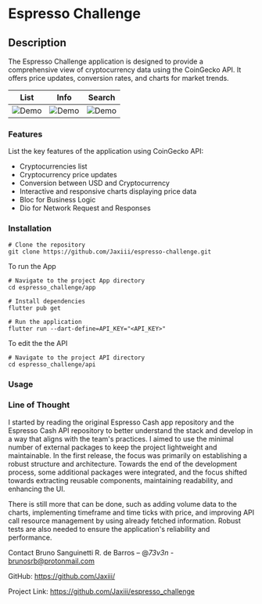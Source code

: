 # Espresso Challenge

## Description
The Espresso Challenge application is designed to provide a comprehensive view of cryptocurrency data using the CoinGecko API. It offers price updates, conversion rates, and charts for market trends.

List            |  Info |  Search
:-------------------------:|:-------------------------:|:-------------------------:
![Demo](https://media0.giphy.com/media/v1.Y2lkPTc5MGI3NjExb292ZGxjcHdtMDR1djVnYjc3em1idTJ3NDNjOGUxMnVqdWNqZjJoaSZlcD12MV9pbnRlcm5hbF9naWZfYnlfaWQmY3Q9Zw/4y9ZXxJZv5RWhgVsMi/giphy.gif)  |  ![Demo](https://media3.giphy.com/media/v1.Y2lkPTc5MGI3NjExZXozYzN2bTB1bXNtejZpaWxibjVqZXlzY2kwNXNieTludzF4YXdwbCZlcD12MV9pbnRlcm5hbF9naWZfYnlfaWQmY3Q9Zw/orbDpbbD63pZv9vi4v/giphy.gif) | ![Demo](https://media0.giphy.com/media/v1.Y2lkPTc5MGI3NjExYjN4ZmNweDRqbmJoMzFmYTN4emM1ZDY2Yzh0NmZ2a3p4NG55dTg2YyZlcD12MV9pbnRlcm5hbF9naWZfYnlfaWQmY3Q9Zw/xFGlwDXm2vk1YmVI44/giphy.gif)

### Features
List the key features of the application using CoinGecko API:

- Cryptocurrencies list
- Cryptocurrency price updates
- Conversion between USD and Cryptocurrency
- Interactive and responsive charts displaying price data
- Bloc for Business Logic
- Dio for Network Request and Responses

### Installation

```
# Clone the repository
git clone https://github.com/Jaxiii/espresso-challenge.git
```

To run the App

```
# Navigate to the project App directory
cd espresso_challenge/app
```

```
# Install dependencies
flutter pub get
```
```
# Run the application
flutter run --dart-define=API_KEY="<API_KEY>"
```

To edit the the API

```
# Navigate to the project API directory
cd espresso_challenge/api
```

### Usage

### Line of Thought

I started by reading the original Espresso Cash app repository and the Espresso Cash API repository to better understand the stack and develop in a way that aligns with the team's practices. I aimed to use the minimal number of external packages to keep the project lightweight and maintainable. In the first release, the focus was primarily on establishing a robust structure and architecture. Towards the end of the development process, some additional packages were integrated, and the focus shifted towards extracting reusable components, maintaining readability, and enhancing the UI.

There is still more that can be done, such as adding volume data to the charts, implementing timeframe and time ticks with price, and improving API call resource management by using already fetched information. Robust tests are also needed to ensure the application's reliability and performance.

Contact
Bruno Sanguinetti R. de Barros – @_73v3n_ - brunosrb@protonmail.com

GitHub: https://github.com/Jaxiii/

Project Link: https://github.com/Jaxiii/espresso_challenge
